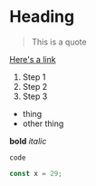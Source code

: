 # Heading

> This is a quote

[Here's a link](https://unicornagency.com)

1. Step 1
2. Step 2
3. Step 3

- thing
- other thing

**bold**
_italic_

[footnote]: thing

`code`

```javascript
const x = 29;
```
